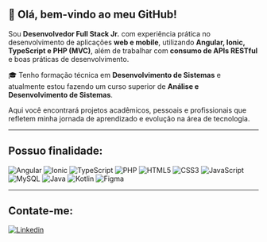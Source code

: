 ## 👋 Olá, bem-vindo ao meu GitHub!  

Sou **Desenvolvedor Full Stack Jr.** com experiência prática no desenvolvimento de aplicações **web e mobile**, utilizando **Angular, Ionic, TypeScript e PHP (MVC)**, além de trabalhar com **consumo de APIs RESTful** e boas práticas de desenvolvimento.  

🎓 Tenho formação técnica em **Desenvolvimento de Sistemas** e atualmente estou fazendo um curso superior de **Análise e Desenvolvimento de Sistemas**. 

Aqui você encontrará projetos acadêmicos, pessoais e profissionais que refletem minha jornada de aprendizado e evolução na área de tecnologia.  

<hr>

## Possuo finalidade:

  ![Angular](https://img.shields.io/badge/Angular-D6002F?&style=for-the-badge&logo=angular&logoColor=white)
  ![Ionic](https://img.shields.io/badge/Ionic-1C70D9?&style=for-the-badge&logo=ionic&logoColor=white)
  ![TypeScript](https://img.shields.io/badge/Typescript-087ECE?&style=for-the-badge&logo=typescript&logoColor=white)
  ![PHP](https://img.shields.io/badge/PHP-777BB4?style=for-the-badge&logo=php&logoColor=white)
  ![HTML5](https://img.shields.io/badge/HTML5-E34F26?style=for-the-badge&logo=html5&logoColor=white)
  ![CSS3](https://img.shields.io/badge/CSS3-1572B6?style=for-the-badge&logo=css3&logoColor=white)
  ![JavaScript](https://img.shields.io/badge/JavaScript-F7DF1E?style=for-the-badge&logo=javascript&logoColor=black)
  ![MySQL](https://img.shields.io/badge/mysql-%2300f.svg?style=for-the-badge&logo=mysql&logoColor=white)
  ![Java](https://img.shields.io/badge/Java-ED8B00?style=for-the-badge&logo=java&logoColor=white)
  ![Kotlin](https://img.shields.io/badge/Kotlin-0095D5?&style=for-the-badge&logo=kotlin&logoColor=white)
  ![Figma](https://img.shields.io/badge/figma-%23F24E1E.svg?style=for-the-badge&logo=figma&logoColor=white)

<hr>

## Contate-me:

[![Linkedin](https://img.shields.io/badge/Linkedin-2867b2?style=for-the-badge&logo=linkedin&logoColor=white)](https://br.linkedin.com/in/felipe-de-melo-fernandes-755096212)
